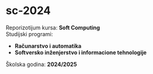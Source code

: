 # sc-2024  

Reporizotijum kursa: **Soft Computing**  
Studijski programi:  
* **Računarstvo i automatika**
* **Softversko inženjerstvo i informacione tehnologije**

Školska godina: **2024/2025**
